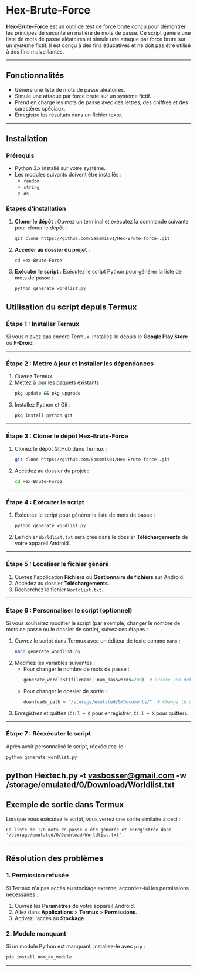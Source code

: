 
# **Hex-Brute-Force**

**Hex-Brute-Force** est un outil de test de force brute conçu pour démontrer les principes de sécurité en matière de mots de passe. Ce script génère une liste de mots de passe aléatoires et simule une attaque par force brute sur un système fictif. Il est conçu à des fins éducatives et ne doit pas être utilisé à des fins malveillantes.

---

## **Fonctionnalités**

- Génère une liste de mots de passe aléatoires.
- Simule une attaque par force brute sur un système fictif.
- Prend en charge les mots de passe avec des lettres, des chiffres et des caractères spéciaux.
- Enregistre les résultats dans un fichier texte.

---

## **Installation**

### **Prérequis**

- Python 3.x installé sur votre système.
- Les modules suivants doivent être installés :
  - `random`
  - `string`
  - `os`

### **Étapes d'installation**

1. **Cloner le dépôt** :
   Ouvrez un terminal et exécutez la commande suivante pour cloner le dépôt :
   ```bash
   git clone https://github.com/Samsmis01/Hex-Brute-force-.git
   ```

2. **Accéder au dossier du projet** :
   ```bash
   cd Hex-Brute-Force
   ```

3. **Exécuter le script** :
   Exécutez le script Python pour générer la liste de mots de passe :
   ```bash
   python generate_wordlist.py
   ```
   
## **Utilisation du script depuis Termux**

### **Étape 1 : Installer Termux**
Si vous n'avez pas encore Termux, installez-le depuis le **Google Play Store** ou **F-Droid**.

---

### **Étape 2 : Mettre à jour et installer les dépendances**
1. Ouvrez Termux.
2. Mettez à jour les paquets existants :
   ```bash
   pkg update && pkg upgrade
   ```
3. Installez Python et Git :
   ```bash
   pkg install python git
   ```

---

### **Étape 3 : Cloner le dépôt Hex-Brute-Force**
1. Clonez le dépôt GitHub dans Termux :
   ```bash
   git clone https://github.com/Samsmis01/Hex-Brute-force-.git
   ```
2. Accédez au dossier du projet :
   ```bash
   cd Hex-Brute-Force
   ```

---

### **Étape 4 : Exécuter le script**
1. Exécutez le script pour générer la liste de mots de passe :
   ```bash
   python generate_wordlist.py
   ```
2. Le fichier `Worldlist.txt` sera créé dans le dossier **Téléchargements** de votre appareil Android.

---

### **Étape 5 : Localiser le fichier généré**
1. Ouvrez l'application **Fichiers** ou **Gestionnaire de fichiers** sur Android.
2. Accédez au dossier **Téléchargements**.
3. Recherchez le fichier `Worldlist.txt`.

---

### **Étape 6 : Personnaliser le script (optionnel)**
Si vous souhaitez modifier le script (par exemple, changer le nombre de mots de passe ou le dossier de sortie), suivez ces étapes :

1. Ouvrez le script dans Termux avec un éditeur de texte comme `nano` :
   ```bash
   nano generate_wordlist.py
   ```
2. Modifiez les variables suivantes :
   - Pour changer le nombre de mots de passe :
     ```python
     generate_wordlist(filename, num_passwords=200)  # Génère 200 mots de passe
     ```
   - Pour changer le dossier de sortie :
     ```python
     downloads_path = "/storage/emulated/0/Documents/"  # Change le dossier de sortie
     ```
3. Enregistrez et quittez (`Ctrl + O` pour enregistrer, `Ctrl + X` pour quitter).

---

### **Étape 7 : Réexécuter le script**
Après avoir personnalisé le script, réexécutez-le :
```bash
python generate_wordlist.py
```
## python Hextech.py -t vasbosser@gmail.com -w /storage/emulated/0/Download/Worldlist.txt

## **Exemple de sortie dans Termux**

Lorsque vous exécutez le script, vous verrez une sortie similaire à ceci :
```
La liste de 170 mots de passe a été générée et enregistrée dans '/storage/emulated/0/Download/Worldlist.txt'.
```

---

## **Résolution des problèmes**

### **1. Permission refusée**
Si Termux n'a pas accès au stockage externe, accordez-lui les permissions nécessaires :
1. Ouvrez les **Paramètres** de votre appareil Android.
2. Allez dans **Applications** > **Termux** > **Permissions**.
3. Activez l'accès au **Stockage**.

### **2. Module manquant**
Si un module Python est manquant, installez-le avec `pip` :
```bash
pip install nom_du_module
```

---

